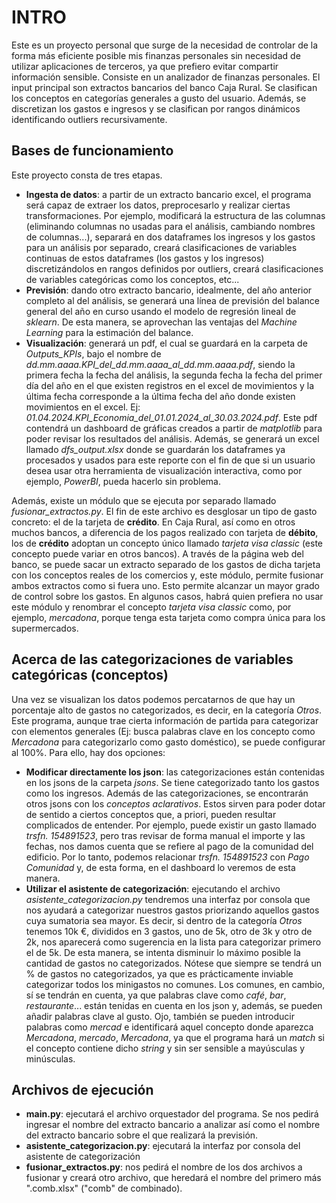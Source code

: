 # INTRO
Este es un proyecto personal que surge de la necesidad de controlar de la forma más eficiente posible mis finanzas personales sin necesidad de utilizar aplicaciones de terceros, ya que prefiero evitar compartir información sensible.
Consiste en un analizador de finanzas personales. El input principal son extractos bancarios del banco Caja Rural. Se clasifican los conceptos en categorías generales a gusto del usuario. Además, se discretizan los gastos e ingresos y se clasifican por rangos dinámicos identificando outliers recursivamente.

## Bases de funcionamiento
Este proyecto consta de tres etapas.
- **Ingesta de datos**: a partir de un extracto bancario excel, el programa será capaz de extraer los datos, preprocesarlo y realizar ciertas transformaciones. Por ejemplo, modificará la estructura de las columnas (eliminando columnas no usadas para el análisis, cambiando nombres de columnas...), separará en dos dataframes los ingresos y los gastos para un análisis por separado, creará clasificaciones de variables continuas de estos dataframes (los gastos y los ingresos) discretizándolos en rangos definidos por outliers, creará clasificaciones de variables categóricas como los conceptos, etc...
- **Previsión**: dando otro extracto bancario, idealmente, del año anterior completo al del análisis, se generará una línea de previsión del balance general del año en curso usando el modelo de regresión lineal de *sklearn*. De esta manera, se aprovechan las ventajas del *Machine Learning* para la estimación del balance.
- **Visualización**: generará un pdf, el cual se guardará en la carpeta de *Outputs_KPIs*, bajo el nombre de *dd.mm.aaaa.KPI_del_dd.mm.aaaa_al_dd.mm.aaaa.pdf*, siendo la primera fecha la fecha del análisis, la segunda fecha la fecha del primer día del año en el que existen registros en el excel de movimientos y la última fecha corresponde a la última fecha del año donde existen movimientos en el excel. Ej: *01.04.2024.KPI_Economia_del_01.01.2024_al_30.03.2024.pdf*. Este pdf contendrá un dashboard de gráficas creados a partir de *matplotlib* para poder revisar los resultados del análisis. Además, se generará un excel llamado *dfs_output.xlsx* donde se guardarán los dataframes ya procesados y usados para este reporte con el fin de que si un usuario desea usar otra herramienta de visualización interactiva, como por ejemplo, *PowerBI*, pueda hacerlo sin problema.

Además, existe un módulo que se ejecuta por separado llamado *fusionar_extractos.py*. El fin de este archivo es desglosar un tipo de gasto concreto: el de la tarjeta de **crédito**. En Caja Rural, así como en otros muchos bancos, a diferencia de los pagos realizado con tarjeta de **débito**, los de **crédito** adoptan un concepto único llamado *tarjeta visa classic* (este concepto puede variar en otros bancos). A través de la página web del banco, se puede sacar un extracto separado de los gastos de dicha tarjeta con los conceptos reales de los comercios y, este módulo, permite fusionar ambos extractos como si fuera uno. Esto permite alcanzar un mayor grado de control sobre los gastos. En algunos casos, habrá quien prefiera no usar este módulo y renombrar el concepto *tarjeta visa classic* como, por ejemplo, *mercadona*, porque tenga esta tarjeta como compra única para los supermercados.

## Acerca de las categorizaciones de variables categóricas (conceptos)
Una vez se visualizan los datos podemos percatarnos de que hay un porcentaje alto de gastos no categorizados, es decir, en la categoría *Otros*. Este programa, aunque trae cierta información de partida para categorizar con elementos generales (Ej: busca palabras clave en los concepto como *Mercadona* para categorizarlo como gasto doméstico), se puede configurar al 100%. Para ello, hay dos opciones:
- **Modificar directamente los json**: las categorizaciones están contenidas en los jsons de la carpeta *jsons*. Se tiene categorizado tanto los gastos como los ingresos. Además de las categorizaciones, se encontrarán otros jsons con los *conceptos aclarativos*. Estos sirven para poder dotar de sentido a ciertos conceptos que, a priori, pueden resultar complicados de entender. Por ejemplo, puede existir un gasto llamado *trsfn. 154891523*, pero tras revisar de forma manual el importe y las fechas, nos damos cuenta que se refiere al pago de la comunidad del edificio. Por lo tanto, podemos relacionar *trsfn. 154891523* con *Pago Comunidad* y, de esta forma, en el dashboard lo veremos de esta manera.
- **Utilizar el asistente de categorización**: ejecutando el archivo *asistente_categorizacion.py* tendremos una interfaz por consola que nos ayudará a categorizar nuestros gastos priorizando aquellos gastos cuya sumatoria sea mayor. Es decir, si dentro de la categoría *Otros* tenemos 10k €, divididos en 3 gastos, uno de 5k, otro de 3k y otro de 2k, nos aparecerá como sugerencia en la lista para categorizar primero el de 5k. De esta manera, se intenta disminuir lo máximo posible la cantidad de gastos no categorizados. Nótese que siempre se tendrá un % de gastos no categorizados, ya que es prácticamente inviable categorizar todos los minigastos no comunes. Los comunes, en cambio, sí se tendrán en cuenta, ya que palabras clave como *café*, *bar*, *restaurante*... están tenidas en cuenta en los json y, además, se pueden añadir palabras clave al gusto. Ojo, también se pueden introducir palabras como *mercad* e identificará aquel concepto donde aparezca *Mercadona*, *mercado*, *Mercadona*, ya que el programa hará un *match* si el concepto contiene dicho *string* y sin ser sensible a mayúsculas y minúsculas.

## Archivos de ejecución
- **main.py**: ejecutará el archivo orquestador del programa. Se nos pedirá ingresar el nombre del extracto bancario a analizar así como el nombre del extracto bancario sobre el que realizará la previsión.
- **asistente_categorizacion.py**: ejecutará la interfaz por consola del asistente de categorización
- **fusionar_extractos.py**: nos pedirá el nombre de los dos archivos a fusionar y creará otro archivo, que heredará el nombre del primero más ".comb.xlsx" ("comb" de combinado).
